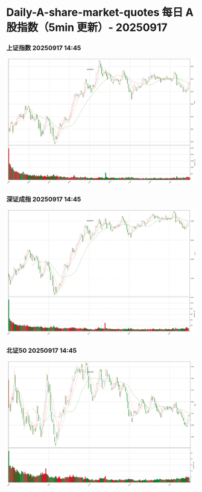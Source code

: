 
# Daily-A-share-market-quotes 每日 A 股指数（5min 更新）- 20250917

### 上证指数 20250917 14:45
![](./fig/2025/9/20250917-sh000001.png)

### 深证成指 20250917 14:45
![](./fig/2025/9/20250917-sz399001.png)

### 北证50 20250917 14:45
![](./fig/2025/9/20250917-bj899050.png)
